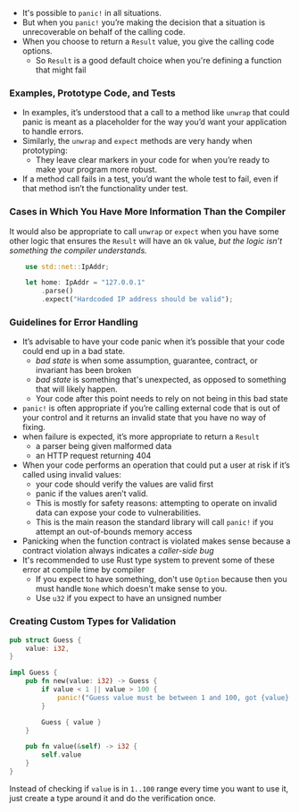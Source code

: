 - It's possible to `panic!` in all situations.
- But when you `panic!` you’re making the decision that a situation is unrecoverable on behalf of the calling code.
- When you choose to return a `Result` value, you give the calling code options.
	- So `Result` is a good default choice when you're defining a function that might fail
### Examples, Prototype Code, and Tests
- In examples, it’s understood that a call to a method like `unwrap` that could panic is meant as a placeholder for the way you’d want your application to handle errors.
- Similarly, the `unwrap` and `expect` methods are very handy when prototyping:
	- They leave clear markers in your code for when you’re ready to make your program more robust.
- If a method call fails in a test, you’d want the whole test to fail, even if that method isn’t the functionality under test.
### Cases in Which You Have More Information Than the Compiler
It would also be appropriate to call `unwrap` or `expect` when you have some other logic that ensures the `Result` will have an `Ok` value, *but the logic isn’t something the compiler understands.*

```rust
    use std::net::IpAddr;

    let home: IpAddr = "127.0.0.1"
        .parse()
        .expect("Hardcoded IP address should be valid");
```

### Guidelines for Error Handling
- It’s advisable to have your code panic when it’s possible that your code could end up in a bad state.
	- _bad state_ is when some assumption, guarantee, contract, or invariant has been broken
	- *bad state* is something that's unexpected, as opposed to something that will likely happen.
	- Your code after this point needs to rely on not being in this bad state
- `panic!` is often appropriate if you’re calling external code that is out of your control and it returns an invalid state that you have no way of fixing.
- when failure is expected, it’s more appropriate to return a `Result`
	- a parser being given malformed data
	- an HTTP request returning 404
- When your code performs an operation that could put a user at risk if it’s called using invalid values:
	- your code should verify the values are valid first
	- panic if the values aren’t valid.
	- This is mostly for safety reasons: attempting to operate on invalid data can expose your code to vulnerabilities.
	- This is the main reason the standard library will call `panic!` if you attempt an out-of-bounds memory access
- Panicking when the function contract is violated makes sense because a contract violation always indicates a *caller-side bug*
- It's recommended to use Rust type system to prevent some of these error at compile time by compiler
	- If you expect to have something, don't use `Option` because then you must handle `None` which doesn't make sense to you.
	- Use `u32` if you expect to have an unsigned number
### Creating Custom Types for Validation
```rust
pub struct Guess {
    value: i32,
}

impl Guess {
    pub fn new(value: i32) -> Guess {
        if value < 1 || value > 100 {
            panic!("Guess value must be between 1 and 100, got {value}.");
        }

        Guess { value }
    }

    pub fn value(&self) -> i32 {
        self.value
    }
}
```
Instead of checking if `value` is in `1..100` range every time you want to use it, just create a type around it and do the verification once. 
